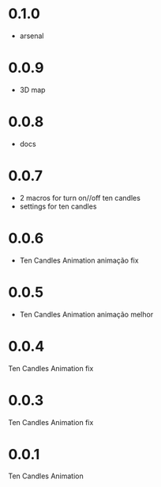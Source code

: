 # 0.1.0
- arsenal

# 0.0.9
- 3D map

# 0.0.8
- docs

# 0.0.7
- 2 macros for turn on//off ten candles
- settings for ten candles 

# 0.0.6
- Ten Candles Animation animação fix

# 0.0.5
- Ten Candles Animation animação melhor

# 0.0.4
Ten Candles Animation fix

# 0.0.3
Ten Candles Animation fix

# 0.0.1
Ten Candles Animation